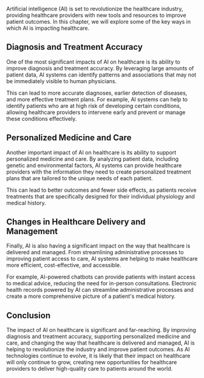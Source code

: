 
Artificial intelligence (AI) is set to revolutionize the healthcare industry, providing healthcare providers with new tools and resources to improve patient outcomes. In this chapter, we will explore some of the key ways in which AI is impacting healthcare.

Diagnosis and Treatment Accuracy
--------------------------------

One of the most significant impacts of AI on healthcare is its ability to improve diagnosis and treatment accuracy. By leveraging large amounts of patient data, AI systems can identify patterns and associations that may not be immediately visible to human physicians.

This can lead to more accurate diagnoses, earlier detection of diseases, and more effective treatment plans. For example, AI systems can help to identify patients who are at high risk of developing certain conditions, allowing healthcare providers to intervene early and prevent or manage these conditions effectively.

Personalized Medicine and Care
------------------------------

Another important impact of AI on healthcare is its ability to support personalized medicine and care. By analyzing patient data, including genetic and environmental factors, AI systems can provide healthcare providers with the information they need to create personalized treatment plans that are tailored to the unique needs of each patient.

This can lead to better outcomes and fewer side effects, as patients receive treatments that are specifically designed for their individual physiology and medical history.

Changes in Healthcare Delivery and Management
---------------------------------------------

Finally, AI is also having a significant impact on the way that healthcare is delivered and managed. From streamlining administrative processes to improving patient access to care, AI systems are helping to make healthcare more efficient, cost-effective, and accessible.

For example, AI-powered chatbots can provide patients with instant access to medical advice, reducing the need for in-person consultations. Electronic health records powered by AI can streamline administrative processes and create a more comprehensive picture of a patient's medical history.

Conclusion
----------

The impact of AI on healthcare is significant and far-reaching. By improving diagnosis and treatment accuracy, supporting personalized medicine and care, and changing the way that healthcare is delivered and managed, AI is helping to revolutionize the industry and improve patient outcomes. As AI technologies continue to evolve, it is likely that their impact on healthcare will only continue to grow, creating new opportunities for healthcare providers to deliver high-quality care to patients around the world.
